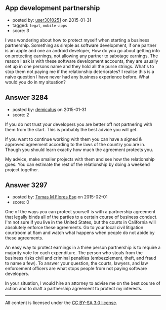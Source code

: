 ## App development partnership

- posted by: [user3010251](https://stackexchange.com/users/3608671/user3010251) on 2015-01-31
- tagged: `legal`, `mobile-apps`
- score: 3

<p>I was wondering about how to protect myself when starting a business partnership. Something as simple as software development, if one partner is an apple and one an android developer, How do you go about getting info on protecting earnings, not allowing any partner to sabotage earnings. The reason I ask is with these software development accounts, they are usually set up in one persons name and they hold all the purse strings. What's to stop them not paying me if the relationship deteriorates?  I realise this is a naive question I have never had any business experience before. What would you do in my situation?</p>



## Answer 3284

- posted by: [demiculus](https://stackexchange.com/users/5264485/demiculus) on 2015-01-31
- score: 2

<p>If you do not trust your developers you are better off not partnering with them from the start. This is probably the best advice you will get.</p>

<p>If you want to continue working with them you can have a signed &amp; approved agreement according to the laws of the country you are in. Though you should learn exactly how much the agreement protects you.</p>

<p>My advice, make smaller projects with them and see how the relationship goes. You can estimate the rest of the relationship by doing a weekend project together.</p>



## Answer 3297

- posted by: [Tomas M Flores Esq](https://stackexchange.com/users/5711618/tomas-m-flores-esq) on 2015-02-01
- score: 0

<p>One of the ways you can protect yourself is with a partnership agreement that legally binds all of the parties to a certain course of business conduct.  I'm not sure if you live in the United States, but the courts in California will absolutely enforce these agreements.  Go to your local civil litigation courtroom at 9am and watch what happens when people do not abide by these agreements.  </p>

<p>An easy way to protect earnings in a three person partnership is to require a majority vote for each expenditure.  The person who steals from the business risks civil and criminal penalties (embezzlement, theft, and fraud to name a few). To answer your question, the courts, lawyers, and law enforcement officers are what stops people from not paying software developers.  </p>

<p>In your situation, I would hire an attorney to advise me on the best course of action and to draft a partnership agreement to protect my interests. </p>




---

All content is licensed under the [CC BY-SA 3.0 license](https://creativecommons.org/licenses/by-sa/3.0/).
